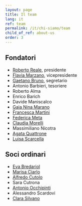 ```yaml
---
layout: page
title: Il team
lang: it
ref: team
permalink: /it/chi-siamo/team
child_of_ref: about-us
order: 3
---
```


## Fondatori

- [Roberto Reale](/it/bio/roberto-reale), presidente
- [Flavia Marzano](/it/bio/flavia-marzano), vicepresidente
- [Gaetano Bruno](/it/bio/gaetano-bruno), segretario
- Antonio Barbieri, tesoriere
- Roberto Alma
- Enrico Barich
- Davide Maniscalco
- [Gaia Nina Marano](/it/bio/gaia-nina-marano)
- [Francesca Martini](/it/bio/francesca-martini)
- [Federica Meta](/it/bio/federica-meta)
- [Claudia Morelli](/it/bio/claudia-morelli)
- Massimiliano Nicotra
- [Agata Quattrone](/it/bio/agata-quattrone)
- [Luisa Scarcella](/it/bio/luisa-scarcella)

## Soci ordinari

- [Eva Bredariol](/it/bio/eva-bredariol)
- [Marisa Ciarlo](/it/bio/marisa-ciarlo)
- [Alfredo Cutolo](/it/bio/alfredo-cutolo)
- Sara Cutrona
- [Antonio Occhipinti](/it/bio/antonio-occhipinti)
- Alessandro Scardovi
- [Clara Silvano](/it/bio/clara-silvano)
